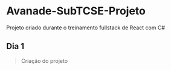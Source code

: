 # Avanade-SubTCSE-Projeto

Projeto criado durante o treinamento fullstack de React com C#
## Dia 1

> Criação do projeto
